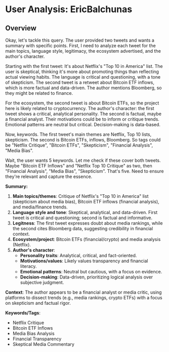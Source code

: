 # User Analysis: EricBalchunas

## Overview

<think>
Okay, let's tackle this query. The user provided two tweets and wants a summary with specific points. First, I need to analyze each tweet for the main topics, language style, legitimacy, the ecosystem advertised, and the author's character.

Starting with the first tweet: It's about Netflix's "Top 10 in America" list. The user is skeptical, thinking it's more about promoting things than reflecting actual viewing habits. The language is critical and questioning, with a tone of skepticism. The second tweet is a retweet about Bitcoin ETF inflows, which is more factual and data-driven. The author mentions Bloomberg, so they might be related to finance. 

For the ecosystem, the second tweet is about Bitcoin ETFs, so the project here is likely related to cryptocurrency. The author's character: the first tweet shows a critical, analytical personality. The second is factual, maybe a financial analyst. Their motivations could be to inform or critique trends. Emotional patterns are neutral but critical. Decision-making is data-based.

Now, keywords. The first tweet's main themes are Netflix, Top 10 lists, skepticism. The second is Bitcoin ETFs, inflows, Bloomberg. So tags could be "Netflix Critique", "Bitcoin ETFs", "Skepticism", "Financial Analysis", "Media Bias".

Wait, the user wants 5 keywords. Let me check if these cover both tweets. Maybe "Bitcoin ETF Inflows" and "Netflix Top 10 Critique" as two, then "Financial Analysis", "Media Bias", "Skepticism". That's five. Need to ensure they're relevant and capture the essence.
</think>

**Summary:**  
1. **Main topics/themes**: Critique of Netflix's "Top 10 in America" list (skepticism about media bias), Bitcoin ETF inflows (financial analysis), and media/finance trends.  
2. **Language style and tone**: Skeptical, analytical, and data-driven. First tweet is critical and questioning; second is factual and informative.  
3. **Legitness**: The first tweet expresses doubt about media rankings, while the second cites Bloomberg data, suggesting credibility in financial context.  
4. **Ecosystem/project**: Bitcoin ETFs (financial/crypto) and media analysis (Netflix).  
5. **Author's character**:  
   - **Personality traits**: Analytical, critical, and fact-oriented.  
   - **Motivations/values**: Likely values transparency and financial literacy.  
   - **Emotional patterns**: Neutral but cautious, with a focus on evidence.  
   - **Decision-making**: Data-driven, prioritizing logical analysis over subjective judgment.  

**Context**: The author appears to be a financial analyst or media critic, using platforms to dissect trends (e.g., media rankings, crypto ETFs) with a focus on skepticism and factual rigor.  

**Keywords/Tags**:  
- Netflix Critique  
- Bitcoin ETF Inflows  
- Media Bias Analysis  
- Financial Transparency  
- Skeptical Media Commentary